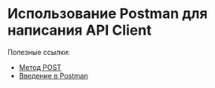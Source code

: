 # Использование Postman для написания API Client



Полезные ссылки:

- [Метод POST](https://developer.mozilla.org/ru/docs/Web/HTTP/Methods/POST)  
- [Введение в Postman](https://habr.com/ru/company/kolesa/blog/351250/)  